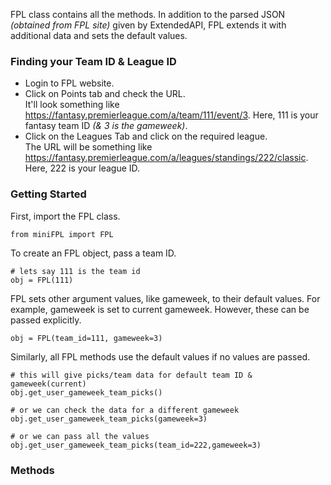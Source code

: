 FPL class contains all the methods. In addition to the parsed JSON *(obtained from FPL site)* given by ExtendedAPI, FPL extends it with additional data and sets the default values.

### Finding your Team ID & League ID

- Login to FPL website.
- Click on Points tab and check the URL.   
It'll look something like https://fantasy.premierleague.com/a/team/111/event/3. Here, 111 is your fantasy team ID *(& 3 is the gameweek)*.
- Click on the Leagues Tab and click on the required league.  
The URL will be something like https://fantasy.premierleague.com/a/leagues/standings/222/classic. Here, 222 is your league ID.

### Getting Started
First, import the FPL class.
```
from miniFPL import FPL
```
To create an FPL object, pass a team ID.
```
# lets say 111 is the team id
obj = FPL(111)
```
FPL sets other argument values, like gameweek, to their default values. For example, gameweek is set to current gameweek. However, these can be passed explicitly.
```
obj = FPL(team_id=111, gameweek=3)
```
Similarly, all FPL methods use the default values if no values are passed.
```
# this will give picks/team data for default team ID & gameweek(current)
obj.get_user_gameweek_team_picks()

# or we can check the data for a different gameweek
obj.get_user_gameweek_team_picks(gameweek=3)

# or we can pass all the values
obj.get_user_gameweek_team_picks(team_id=222,gameweek=3)
```

### Methods
